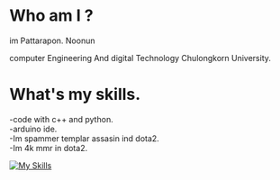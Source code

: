 # Who am I ?
im  Pattarapon. Noonun

computer Engineering And digital Technology Chulongkorn University.

# What's my skills.
-code with c++ and python.  
-arduino ide.  
-Im spammer templar assasin ind dota2.  
-Im 4k mmr in dota2.  

[![My Skills](https://skillicons.dev/icons?i=js,html,css,arduino)](https://skillicons.dev)
